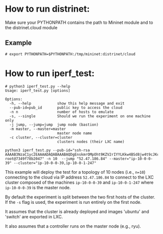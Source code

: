 # How to run distrinet:
  
Make sure your PYTHONPATH contains the path to Mininet module and to the distrinet.cloud module

## Example
```
# export PYTHONPATH=$PYTHONPATH:/tmp/mininet:distrinet/cloud
```

# How to run iperf_test:

```
# python3 iperf_test.py --help
Usage: iperf_test.py [options]

Options:
  -h, --help            show this help message and exit
  --pub-id=pub_id       public key to access the cloud
  -n n                  number of hosts to emulate
  -s, --single          Should we run the experiment on one machine only
  -j jump, --jump=jump  jump node (bastion)
  -m master, --master=master
                        master node name
  -c cluster, --cluster=cluster
                        clusters nodes (their LXC name)
```

```
python3 iperf_test.py --pub-id="ssh-rsa AAAAB3NzaC1yc2EAAAADAQABAAABAQDgEnskmrOMpOht9KZV2rIYYLKkw4BSd8jw4t9cJKclE9BEFyPFr4H4O0KR85BP64dXQgAYumHv9ufnNe1jntLhilFql2uXmLcaJv5nDFdn7YEd01GUN2QUkNy6yguTO8QGmqnpKYxYiKz3b8mWDWY2vXaPvtHksaGJu2BFranA3dEuCFsVEP4U295z6LfG3K0vr+M0xawhJ8GRUnX+EyjK5rCOn0Nc04CmSVjIpNazyXyni4cW4q8FUADtxoi99w9fVIlFcdMAgoS65FxAxOF11bM6EzbJczdN4d9IjS4NPBqcWjwCH14ZWUAXvv3t090tUQOLGdDOih+hhPjHTAZt root@7349f78b2047" -n 10  --jump "52.47.186.84" --master="ip-10-0-0-39" --cluster="ip-10-0-0-39,ip-10-0-1-247"
```

This example will deploy the test for a topology of 10 nodes (i.e., `n=10`) connecting to the cloud via IP address `52.47.186.84` to connect to the LXC cluster composed of the machines `ip-10-0-0-39` and `ip-10-0-1-247` where `ip-10-0-0-39` is the master node.

By default the experiment is split between the two first hosts of the cluster. If the `-s` flag is used, the experiment is run entirely on the first node.

It assumes that the cluster is already deployed and images 'ubuntu' and 'switch' are exported in LXC.

It also assumes that a controller runs on the master node (e.g., ryu).